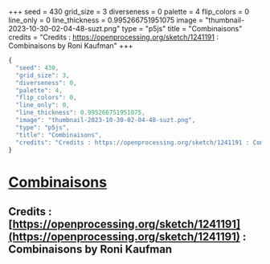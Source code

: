 +++
seed = 430
grid_size = 3
diverseness = 0
palette = 4
flip_colors = 0
line_only = 0
line_thickness = 0.995266751951075
image = "thumbnail-2023-10-30-02-04-48-suzt.png"
type = "p5js"
title = "Combinaisons"
credits = "Credits : https://openprocessing.org/sketch/1241191 : Combinaisons by Roni Kaufman"
+++




~~~javascript
{
  "seed": 430,
  "grid_size": 3,
  "diverseness": 0,
  "palette": 4,
  "flip_colors": 0,
  "line_only": 0,
  "line_thickness": 0.995266751951075,
  "image": "thumbnail-2023-10-30-02-04-48-suzt.png",
  "type": "p5js",
  "title": "Combinaisons",
  "credits": "Credits : https://openprocessing.org/sketch/1241191 : Combinaisons by Roni Kaufman"
}
~~~



# [Combinaisons](https://openprocessing.org/sketch/2066485)

## Credits : [https://openprocessing.org/sketch/1241191](https://openprocessing.org/sketch/1241191) : Combinaisons by Roni Kaufman 

